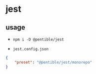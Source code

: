 # jest

## usage

-   `npm i -D @pentible/jest`

-   `jest.config.json`

```json
{
    "preset": "@pentible/jest/monorepo"
}
```
